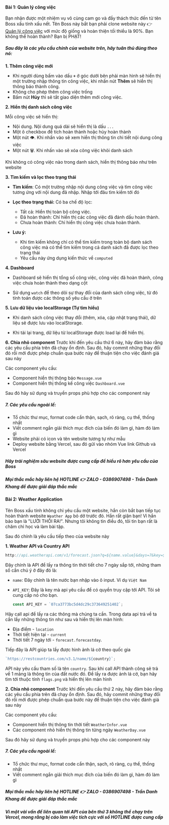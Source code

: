 #### Bài 1: Quản lý công việc

Bạn nhận được một nhiệm vụ vô cùng cam go và đầy thách thức đến từ tên Boss xấu tính xấu nết. Tên Boss này bắt bạn phải clone website này 👉 [Quản lý công việc](https://simple-todo-app-cyan.vercel.app/) với mức độ giống và hoàn thiện tối thiểu là 90%. Bạn không thể hoàn thành? Bạn bị PHẠT!

##### Sau đây là các yêu cầu chính của website trên, hãy tuân thủ đúng theo nó:

**1. Thêm công việc mới**

- Khi người dùng bấm vào dấu **`+`** ở góc dưới bên phải màn hình sẽ hiển thị một trường nhập thông tin công việc, khi nhấn nút **Thêm** sẽ hiển thị thông báo thành công.
- Không cho phép thêm công việc trống
- Bấm nút **Hủy** thì sẽ tắt giao diện thêm mới công việc.

**2. Hiển thị danh sách công việc**

Mỗi công việc sẽ hiển thị:

- Nội dung. Nội dung quá dài sẽ hiển thị là dấu `...`
- Một ô checkbox để tích hoàn thành hoặc hủy hoàn thành
- Một nút 👁️. Khi nhấn vào sẽ xem hiển thị thông tin chi tiết nội dung công việc
- Một nút 🗑️. Khi nhấn vào sẽ xóa công việc khỏi danh sách

Khi không có công việc nào trong danh sách, hiển thị thông báo như trên website

**3. Tìm kiếm và lọc theo trạng thái**

- **Tìm kiếm**:
  Có một trường nhập nội dung công việc và tìm công việc tương ứng với nội dung đã nhập. Nhập tới đâu tìm kiếm tới đó
- **Lọc theo trạng thái:**
  Có ba chế độ lọc:

  - Tất cả: Hiển thị toàn bộ công việc.
  - Đã hoàn thành: Chỉ hiển thị các công việc đã đánh dấu hoàn thành.
  - Chưa hoàn thành: Chỉ hiển thị công việc chưa hoàn thành.

- **Lưu ý:**
  - Khi tìm kiếm không chỉ có thể tìm kiếm trong toàn bộ danh sách công việc mà có thể tìm kiếm trong cả danh sách đã được lọc theo trạng thái
  - Yêu cầu này ứng dụng kiến thức về `computed`

**4. Dashboard**

- Dashboard sẽ hiển thị tổng số công việc, công việc đã hoàn thành, công việc chưa hoàn thành theo dạng cột

- Sử dụng `watch` để theo dõi sự thay đổi của danh sách công việc, từ đó tính toán được các thông số yêu cầu ở trên

**5. Lưu dữ liệu vào localStorage (Tự tìm hiểu)**

- Khi danh sách công việc thay đổi (thêm, xóa, cập nhật trạng thái), dữ liệu sẽ được lưu vào localStorage.

- Khi tải lại trang, dữ liệu từ localStorage được load lại để hiển thị.

**6. Chia nhỏ component**
Trước khi đến yêu cầu thứ 6 này, hãy đảm bảo rằng các yêu cầu phía trên đã chạy ổn định. Sau đó, hãy commit những thay đổi đó rồi mới được phép chuẩn qua bước này để thuận tiện cho việc đánh giá sau này

Các component yêu cầu:

- Component hiển thị thông báo `Message.vue`
- Component hiển thị thống kế công việc `Dashboard.vue`

Sau đó hãy sử dụng và truyền props phù hợp cho các component này

##### 7. Các yêu cầu ngoài lề:

- Tổ chức thư mục, format code cẩn thận, sạch, rõ ràng, cụ thể, thống nhất
- Viết comment ngắn giải thích mục đích của biến đó làm gì, hàm đó làm gì
- Website phải có icon và tên website tương tự như mẫu
- Deploy website bằng Vercel, sau đó gửi vào nhóm Vue link Github và Vercel

##### Hãy trải nghiệm sâu website được cung cấp để hiểu rõ hơn yêu cầu của Boss

##### Mọi thắc mắc hãy liên hệ HOTLINE 👉 <a>ZALO - 0386907498 - Trần Danh Khang</a> để được giải đáp thắc mắc

#### Bài 2: Weather Application

Tên Boss xấu tính không chỉ yêu cầu một website, hắn còn bắt bạn tiếp tục hoàn thành website `Weather App` bỏ dở trước đó. Hắn rất giận bạn! Vì hắn bảo bạn là "LƯỜI THỐI RA!". Nhưng tôi không tin điều đó, tôi tin bạn rất là chăm chỉ học và làm bài tập.

Sau đó chính là yêu cầu tiếp theo của website này

**1. Weather API và Country API**

```js
http://api.weatherapi.com/v1/forecast.json?q=${name.value}&days=7&key=${API_KEY}
```

Đây chính là API để lấy ra thông tin thời tiết cho 7 ngày sắp tới, những tham số cần chú ý ở đây đó là:

- `name`: Đây chính là tên nước bạn nhập vào ô input. Ví dụ `Việt Nam`
- `API_KEY`: Đây là key mà api yêu cầu để có quyền truy cập tới API. Tôi sẽ cung cấp nó cho bạn.

  ```js
  const API_KEY = `07ca3773bc5d4dc29c373649251402`;
  ```

Hãy call api để lấy ra các thông mà chúng ta cần. Trong data api trả về ta cần lấy những thông tin như sau và hiển thị lên màn hình:

- Địa điểm - `location`
- Thời tiết hiện tại - `current`
- Thời tiết 7 ngày tới - `forecast.forecastday`.

Tiếp đây là API giúp ta lấy được hình ảnh lá cờ theo quốc gia

```js
`https://restcountries.com/v3.1/name/${country}`;
```

API này yêu cầu tham số là tên `country`. Sau khi call API thành công sẽ trả về 1 mảng là thông tin của đất nước đó. Để lấy ra được ảnh lá cờ, bạn hãy tìm tới thuộc tính `flags.png` và hiển thị lên màn hình

**2. Chia nhỏ component**
Trước khi đến yêu cầu thứ 2 này, hãy đảm bảo rằng các yêu cầu phía trên đã chạy ổn định. Sau đó, hãy commit những thay đổi đó rồi mới được phép chuẩn qua bước này để thuận tiện cho việc đánh giá sau này

Các component yêu cầu:

- Component hiển thị thông tin thời tiết `WeatherInfor.vue`
- Các component nhỏ hiển thị thông tin từng ngày `WeatherDay.vue`

Sau đó hãy sử dụng và truyền props phù hợp cho các component này

##### 7. Các yêu cầu ngoài lề:

- Tổ chức thư mục, format code cẩn thận, sạch, rõ ràng, cụ thể, thống nhất
- Viết comment ngắn giải thích mục đích của biến đó làm gì, hàm đó làm gì

##### Mọi thắc mắc hãy liên hệ HOTLINE 👉 <a>ZALO - 0386907498 - Trần Danh Khang</a> để được giải đáp thắc mắc

##### Vì một vài vấn đề liên quan tới API của bên thứ 3 không thể chạy trên Vercel, mong rằng bị cáo làm việc tích cực với số HOTLINE được cung cấp
